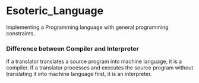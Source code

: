 # Esoteric_Language
Implementing a Programming language with general programming constraints.

### Difference between Compiler and Interpreter
If a translator translates a source program into machine language, it is a compiler. If a translator processes and executes the source program without translating it into machine language first, it is an interpreter.